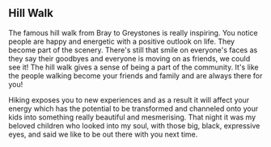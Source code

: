 ## Hill Walk

The famous hill walk from Bray to Greystones is really inspiring. 
You notice people are happy and energetic with a positive outlook on life. 
They become part of the scenery. There's still that smile on everyone's faces as they say their 
goodbyes and everyone is moving on as friends, we could see it!  The hill walk gives a sense of being a part of the
 community. 
It's like the people walking become your friends and family and are always there for you!

Hiking exposes you to new experiences and as a result it will affect your energy which has the potential to be
 transformed and channeled onto your kids into 
something really beautiful and mesmerising. That night  it was my beloved children who looked into my soul, 
with those big, black, expressive eyes, and said we like to be out there with you next time.

